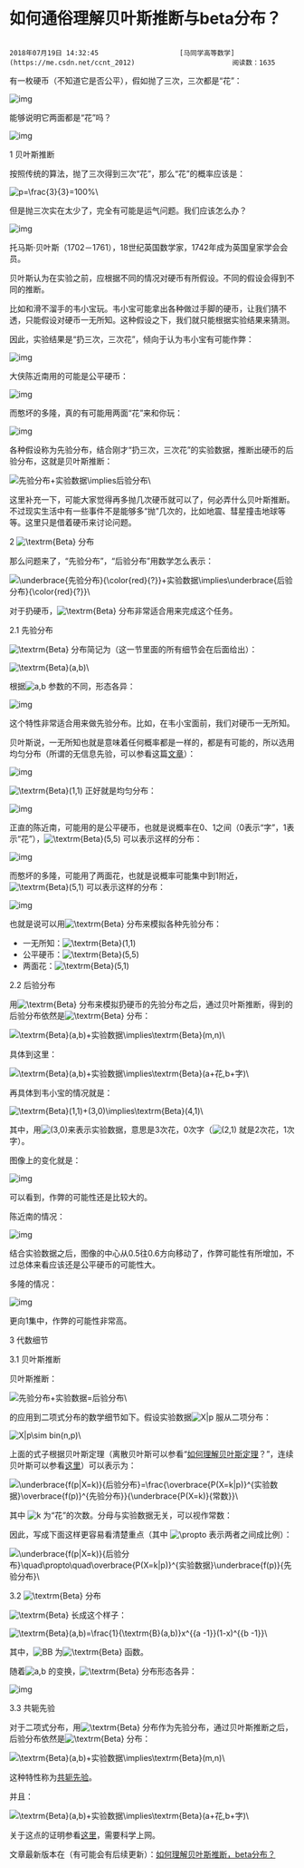 # 如何通俗理解贝叶斯推断与beta分布？

 																				2018年07月19日 14:32:45 					[马同学高等数学](https://me.csdn.net/ccnt_2012) 						阅读数：1635 										

 									

有一枚硬币（不知道它是否公平），假如抛了三次，三次都是“花”：

![img](https://img-blog.csdn.net/20180720093536556?watermark/2/text/aHR0cHM6Ly9ibG9nLmNzZG4ubmV0L2NjbnRfMjAxMg==/font/5a6L5L2T/fontsize/400/fill/I0JBQkFCMA==/dissolve/70)

能够说明它两面都是“花”吗？

![img](https://img-blog.csdn.net/20180720093547860?watermark/2/text/aHR0cHM6Ly9ibG9nLmNzZG4ubmV0L2NjbnRfMjAxMg==/font/5a6L5L2T/fontsize/400/fill/I0JBQkFCMA==/dissolve/70)

1 贝叶斯推断

按照传统的算法，抛了三次得到三次“花”，那么“花”的概率应该是：

![p=\frac{3}{3}=100\%\\](https://www.zhihu.com/equation?tex=p%3D%5Cfrac%7B3%7D%7B3%7D%3D100%5C%25%5C%5C)

但是抛三次实在太少了，完全有可能是运气问题。我们应该怎么办？

![img](https://img-blog.csdn.net/20180720093601510?watermark/2/text/aHR0cHM6Ly9ibG9nLmNzZG4ubmV0L2NjbnRfMjAxMg==/font/5a6L5L2T/fontsize/400/fill/I0JBQkFCMA==/dissolve/70)

托马斯·贝叶斯（1702－1761），18世纪英国数学家，1742年成为英国皇家学会会员。

贝叶斯认为在实验之前，应根据不同的情况对硬币有所假设。不同的假设会得到不同的推断。

比如和滑不溜手的韦小宝玩。韦小宝可能拿出各种做过手脚的硬币，让我们猜不透，只能假设对硬币一无所知。这种假设之下，我们就只能根据实验结果来猜测。

因此，实验结果是“扔三次，三次花”，倾向于认为韦小宝有可能作弊：

![img](https://img-blog.csdn.net/20180720093613223?watermark/2/text/aHR0cHM6Ly9ibG9nLmNzZG4ubmV0L2NjbnRfMjAxMg==/font/5a6L5L2T/fontsize/400/fill/I0JBQkFCMA==/dissolve/70)

大侠陈近南用的可能是公平硬币：

![img](https://img-blog.csdn.net/20180720093622903?watermark/2/text/aHR0cHM6Ly9ibG9nLmNzZG4ubmV0L2NjbnRfMjAxMg==/font/5a6L5L2T/fontsize/400/fill/I0JBQkFCMA==/dissolve/70)

而憨坏的多隆，真的有可能用两面“花”来和你玩：

![img](https://img-blog.csdn.net/20180720093634167?watermark/2/text/aHR0cHM6Ly9ibG9nLmNzZG4ubmV0L2NjbnRfMjAxMg==/font/5a6L5L2T/fontsize/400/fill/I0JBQkFCMA==/dissolve/70)

各种假设称为先验分布，结合刚才“扔三次，三次花”的实验数据，推断出硬币的后验分布，这就是贝叶斯推断：

![先验分布+实验数据\implies后验分布\\](https://www.zhihu.com/equation?tex=%E5%85%88%E9%AA%8C%E5%88%86%E5%B8%83%2B%E5%AE%9E%E9%AA%8C%E6%95%B0%E6%8D%AE%5Cimplies%E5%90%8E%E9%AA%8C%E5%88%86%E5%B8%83%5C%5C)

这里补充一下，可能大家觉得再多抛几次硬币就可以了，何必弄什么贝叶斯推断。不过现实生活中有一些事件不是能够多“抛”几次的，比如地震、彗星撞击地球等等。这里只是借着硬币来讨论问题。

2 ![\textrm{Beta}](https://www.zhihu.com/equation?tex=%5Ctextrm%7BBeta%7D) 分布

那么问题来了，“先验分布”，“后验分布”用数学怎么表示：

![\underbrace{先验分布}_{\color{red}{?}}+实验数据\implies\underbrace{后验分布}_{\color{red}{?}}\\](https://www.zhihu.com/equation?tex=%5Cunderbrace%7B%E5%85%88%E9%AA%8C%E5%88%86%E5%B8%83%7D_%7B%5Ccolor%7Bred%7D%7B%3F%7D%7D%2B%E5%AE%9E%E9%AA%8C%E6%95%B0%E6%8D%AE%5Cimplies%5Cunderbrace%7B%E5%90%8E%E9%AA%8C%E5%88%86%E5%B8%83%7D_%7B%5Ccolor%7Bred%7D%7B%3F%7D%7D%5C%5C)

对于扔硬币，![\textrm{Beta}](https://www.zhihu.com/equation?tex=%5Ctextrm%7BBeta%7D) 分布非常适合用来完成这个任务。

2.1 先验分布

![\textrm{Beta}](https://www.zhihu.com/equation?tex=%5Ctextrm%7BBeta%7D) 分布简记为（这一节里面的所有细节会在后面给出）：

![\textrm{Beta}(a,b)\\](https://www.zhihu.com/equation?tex=%5Ctextrm%7BBeta%7D(a%2Cb)%5C%5C)

根据![a,b](https://www.zhihu.com/equation?tex=a%2Cb) 参数的不同，形态各异：

![img](https://img-blog.csdn.net/20180720093648793?watermark/2/text/aHR0cHM6Ly9ibG9nLmNzZG4ubmV0L2NjbnRfMjAxMg==/font/5a6L5L2T/fontsize/400/fill/I0JBQkFCMA==/dissolve/70)

这个特性非常适合用来做先验分布。比如，在韦小宝面前，我们对硬币一无所知。

贝叶斯说，一无所知也就是意味着任何概率都是一样的，都是有可能的，所以选用均匀分布（所谓的无信息先验，可以参看这篇[文章](https://projecteuclid.org/download/pdfview_1/euclid.ejs/1320416981)）：

![img](https://img-blog.csdn.net/20180720093705559?watermark/2/text/aHR0cHM6Ly9ibG9nLmNzZG4ubmV0L2NjbnRfMjAxMg==/font/5a6L5L2T/fontsize/400/fill/I0JBQkFCMA==/dissolve/70)

![\textrm{Beta}(1,1)](https://www.zhihu.com/equation?tex=%5Ctextrm%7BBeta%7D(1%2C1)) 正好就是均匀分布：

![img](https://img-blog.csdn.net/201807200937176?watermark/2/text/aHR0cHM6Ly9ibG9nLmNzZG4ubmV0L2NjbnRfMjAxMg==/font/5a6L5L2T/fontsize/400/fill/I0JBQkFCMA==/dissolve/70)

正直的陈近南，可能用的是公平硬币，也就是说概率在0、1之间（0表示“字”，1表示“花”），![\textrm{Beta}(5,5)](https://www.zhihu.com/equation?tex=%5Ctextrm%7BBeta%7D(5%2C5)) 可以表示这样的分布：

![img](https://img-blog.csdn.net/20180720093726392?watermark/2/text/aHR0cHM6Ly9ibG9nLmNzZG4ubmV0L2NjbnRfMjAxMg==/font/5a6L5L2T/fontsize/400/fill/I0JBQkFCMA==/dissolve/70)

而憨坏的多隆，可能用了两面花，也就是说概率可能集中到1附近，![\textrm{Beta}(5,1)](https://www.zhihu.com/equation?tex=%5Ctextrm%7BBeta%7D(5%2C1)) 可以表示这样的分布：

![img](https://img-blog.csdn.net/2018072009373643?watermark/2/text/aHR0cHM6Ly9ibG9nLmNzZG4ubmV0L2NjbnRfMjAxMg==/font/5a6L5L2T/fontsize/400/fill/I0JBQkFCMA==/dissolve/70)

也就是说可以用![\textrm{Beta}](https://www.zhihu.com/equation?tex=%5Ctextrm%7BBeta%7D) 分布来模拟各种先验分布：

- 一无所知：![\textrm{Beta}(1,1)](https://www.zhihu.com/equation?tex=%5Ctextrm%7BBeta%7D(1%2C1))
- 公平硬币：![\textrm{Beta}(5,5)](https://www.zhihu.com/equation?tex=%5Ctextrm%7BBeta%7D(5%2C5))
- 两面花：![\textrm{Beta}(5,1)](https://www.zhihu.com/equation?tex=%5Ctextrm%7BBeta%7D(5%2C1))

2.2 后验分布

用![\textrm{Beta}](https://www.zhihu.com/equation?tex=%5Ctextrm%7BBeta%7D) 分布来模拟扔硬币的先验分布之后，通过贝叶斯推断，得到的后验分布依然是![\textrm{Beta}](https://www.zhihu.com/equation?tex=%5Ctextrm%7BBeta%7D) 分布：

![\textrm{Beta}(a,b)+实验数据\implies\textrm{Beta}(m,n)\\](https://www.zhihu.com/equation?tex=%5Ctextrm%7BBeta%7D(a%2Cb)%2B%E5%AE%9E%E9%AA%8C%E6%95%B0%E6%8D%AE%5Cimplies%5Ctextrm%7BBeta%7D(m%2Cn)%5C%5C)

具体到这里：

![\textrm{Beta}(a,b)+实验数据\implies\textrm{Beta}(a+花,b+字)\\](https://www.zhihu.com/equation?tex=%5Ctextrm%7BBeta%7D(a%2Cb)%2B%E5%AE%9E%E9%AA%8C%E6%95%B0%E6%8D%AE%5Cimplies%5Ctextrm%7BBeta%7D(a%2B%E8%8A%B1%2Cb%2B%E5%AD%97)%5C%5C)

再具体到韦小宝的情况就是：

![\textrm{Beta}(1,1)+(3,0)\implies\textrm{Beta}(4,1)\\](https://www.zhihu.com/equation?tex=%5Ctextrm%7BBeta%7D(1%2C1)%2B(3%2C0)%5Cimplies%5Ctextrm%7BBeta%7D(4%2C1)%5C%5C)

其中，用![(3,0)](https://www.zhihu.com/equation?tex=(3%2C0))来表示实验数据，意思是3次花，0次字（![(2,1)](https://www.zhihu.com/equation?tex=(2%2C1)) 就是2次花，1次字）。

图像上的变化就是：

![img](https://img-blog.csdn.net/20180720093750410?watermark/2/text/aHR0cHM6Ly9ibG9nLmNzZG4ubmV0L2NjbnRfMjAxMg==/font/5a6L5L2T/fontsize/400/fill/I0JBQkFCMA==/dissolve/70)

可以看到，作弊的可能性还是比较大的。

陈近南的情况：

![img](https://img-blog.csdn.net/20180720093801335?watermark/2/text/aHR0cHM6Ly9ibG9nLmNzZG4ubmV0L2NjbnRfMjAxMg==/font/5a6L5L2T/fontsize/400/fill/I0JBQkFCMA==/dissolve/70)

结合实验数据之后，图像的中心从0.5往0.6方向移动了，作弊可能性有所增加，不过总体来看应该还是公平硬币的可能性大。

多隆的情况：

![img](https://img-blog.csdn.net/2018072009381184?watermark/2/text/aHR0cHM6Ly9ibG9nLmNzZG4ubmV0L2NjbnRfMjAxMg==/font/5a6L5L2T/fontsize/400/fill/I0JBQkFCMA==/dissolve/70)

更向1集中，作弊的可能性非常高。

3 代数细节

3.1 贝叶斯推断

贝叶斯推断：

![先验分布+实验数据=后验分布\\](https://www.zhihu.com/equation?tex=%E5%85%88%E9%AA%8C%E5%88%86%E5%B8%83%2B%E5%AE%9E%E9%AA%8C%E6%95%B0%E6%8D%AE%3D%E5%90%8E%E9%AA%8C%E5%88%86%E5%B8%83%5C%5C)

的应用到二项式分布的数学细节如下。假设实验数据![X|p](https://www.zhihu.com/equation?tex=X%7Cp) 服从二项分布：

![X|p\sim bin(n,p)\\](https://www.zhihu.com/equation?tex=X%7Cp%5Csim%20bin(n%2Cp)%5C%5C)

上面的式子根据贝叶斯定理（离散贝叶斯可以参看“[如何理解贝叶斯定理](https://www.matongxue.com/madocs/279.html)？”，连续贝叶斯可以参看[这里](https://zh.wikipedia.org/wiki/%E8%B4%9D%E5%8F%B6%E6%96%AF%E5%AE%9A%E7%90%86#cite_note-2)）可以表示为：

![\underbrace{f(p|X=k)}_{后验分布}=\frac{\overbrace{P(X=k|p)}^{实验数据}\overbrace{f(p)}^{先验分布}}{\underbrace{P(X=k)}_{常数}}\\](https://www.zhihu.com/equation?tex=%5Cunderbrace%7Bf(p%7CX%3Dk)%7D_%7B%E5%90%8E%E9%AA%8C%E5%88%86%E5%B8%83%7D%3D%5Cfrac%7B%5Coverbrace%7BP(X%3Dk%7Cp)%7D%5E%7B%E5%AE%9E%E9%AA%8C%E6%95%B0%E6%8D%AE%7D%5Coverbrace%7Bf(p)%7D%5E%7B%E5%85%88%E9%AA%8C%E5%88%86%E5%B8%83%7D%7D%7B%5Cunderbrace%7BP(X%3Dk)%7D_%7B%E5%B8%B8%E6%95%B0%7D%7D%5C%5C)

其中 ![k](https://www.zhihu.com/equation?tex=k) 为“花”的次数。分母与实验数据无关，可以视作常数：

因此，写成下面这样更容易看清楚重点（其中 ![\propto](https://www.zhihu.com/equation?tex=%5Cpropto) 表示两者之间成比例）：

![\underbrace{f(p|X=k)}_{后验分布}\quad\propto\quad\overbrace{P(X=k|p)}^{实验数据}\underbrace{f(p)}_{先验分布}\\](https://www.zhihu.com/equation?tex=%5Cunderbrace%7Bf(p%7CX%3Dk)%7D_%7B%E5%90%8E%E9%AA%8C%E5%88%86%E5%B8%83%7D%5Cquad%5Cpropto%5Cquad%5Coverbrace%7BP(X%3Dk%7Cp)%7D%5E%7B%E5%AE%9E%E9%AA%8C%E6%95%B0%E6%8D%AE%7D%5Cunderbrace%7Bf(p)%7D_%7B%E5%85%88%E9%AA%8C%E5%88%86%E5%B8%83%7D%5C%5C)

3.2 ![\textrm{Beta}](https://www.zhihu.com/equation?tex=%5Ctextrm%7BBeta%7D) 分布

![\textrm{Beta}](https://www.zhihu.com/equation?tex=%5Ctextrm%7BBeta%7D) 长成这个样子：

![\textrm{Beta}(a,b)=\frac{1}{\textrm{B}(a,b)}x^{{a -1}}(1-x)^{{b -1}}\\](https://www.zhihu.com/equation?tex=%5Ctextrm%7BBeta%7D(a%2Cb)%3D%5Cfrac%7B1%7D%7B%5Ctextrm%7BB%7D(a%2Cb)%7Dx%5E%7B%7Ba%20-1%7D%7D(1-x)%5E%7B%7Bb%20-1%7D%7D%5C%5C)

其中，![B](https://www.zhihu.com/equation?tex=B)B 为![\textrm{Beta}](https://www.zhihu.com/equation?tex=%5Ctextrm%7BBeta%7D) 函数。

随着![a,b](https://www.zhihu.com/equation?tex=a%2Cb) 的变换，![\textrm{Beta}](https://www.zhihu.com/equation?tex=%5Ctextrm%7BBeta%7D) 分布形态各异：

![img](https://img-blog.csdn.net/20180720093828595?watermark/2/text/aHR0cHM6Ly9ibG9nLmNzZG4ubmV0L2NjbnRfMjAxMg==/font/5a6L5L2T/fontsize/400/fill/I0JBQkFCMA==/dissolve/70)

3.3 共轭先验

对于二项式分布，用![\textrm{Beta}](https://www.zhihu.com/equation?tex=%5Ctextrm%7BBeta%7D) 分布作为先验分布，通过贝叶斯推断之后，后验分布依然是![\textrm{Beta}](https://www.zhihu.com/equation?tex=%5Ctextrm%7BBeta%7D) 分布：

![\textrm{Beta}(a,b)+实验数据\implies\textrm{Beta}(m,n)\\](https://www.zhihu.com/equation?tex=%5Ctextrm%7BBeta%7D(a%2Cb)%2B%E5%AE%9E%E9%AA%8C%E6%95%B0%E6%8D%AE%5Cimplies%5Ctextrm%7BBeta%7D(m%2Cn)%5C%5C)

这种特性称为[共轭先验](https://zh.wikipedia.org/wiki/%E5%85%B1%E8%BD%AD%E5%85%88%E9%AA%8C)。

并且：

![\textrm{Beta}(a,b)+实验数据\implies\textrm{Beta}(a+花,b+字)\\](https://www.zhihu.com/equation?tex=%5Ctextrm%7BBeta%7D(a%2Cb)%2B%E5%AE%9E%E9%AA%8C%E6%95%B0%E6%8D%AE%5Cimplies%5Ctextrm%7BBeta%7D(a%2B%E8%8A%B1%2Cb%2B%E5%AD%97)%5C%5C)

关于这点的证明参看[这里](https://www.youtube.com/watch?v=hKYvZF9wXkk)，需要科学上网。

文章最新版本在（有可能会有后续更新）：[如何理解贝叶斯推断，beta分布？](https://www.matongxue.com/madocs/910.html)